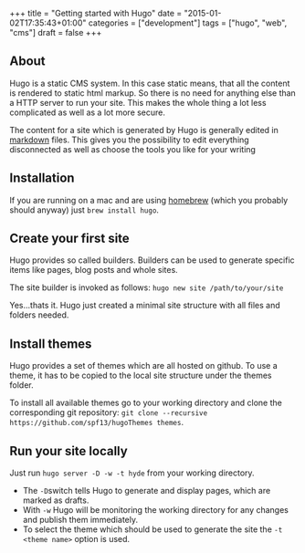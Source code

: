 +++
title = "Getting started with Hugo"
date = "2015-01-02T17:35:43+01:00"
categories = ["development"]
tags = ["hugo", "web", "cms"]
draft = false
+++

## About

Hugo is a static CMS system. In this case static means, that all the content is rendered to static html markup. So there is no need for anything else than a HTTP server to run your site. This makes the whole thing a lot less complicated as well as a lot more secure.

The content for a site which is generated by Hugo is generally edited in [markdown](http://daringfireball.net/projects/markdown/syntax) files. This gives you the possibility to edit everything disconnected as well as choose the tools you like for your writing

## Installation

If you are running on a mac and are using [homebrew](http://brew.sh/) (which you probably should anyway) just ``` brew install hugo ```.

## Create your first site

Hugo provides so called builders. Builders can be used to generate specific items like pages, blog posts and whole sites.

The site builder is invoked as follows: ```hugo new site /path/to/your/site```

Yes...thats it. Hugo just created a minimal site structure with all files and folders needed.

## Install themes

Hugo provides a set of themes which are all hosted on github. To use a theme, it has to be copied to the local site structure under the themes folder.

To install all available themes go to your working directory and clone the corresponding git repository: ```git clone --recursive https://github.com/spf13/hugoThemes themes```.

## Run your site locally

Just run ```hugo server -D -w -t hyde``` from your working directory.

* The ``-D``switch tells Hugo to generate and display pages, which are marked as drafts.
* With ```-w``` Hugo will be monitoring the working directory for any changes and publish them immediately.
* To select the theme which should be used to generate the site the ```-t <theme name>``` option is used.
